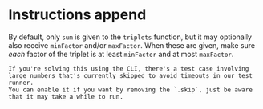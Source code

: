 # Instructions append

By default, only `sum` is given to the `triplets` function, but it may optionally also receive `minFactor` and/or `maxFactor`. When these are given, make sure _each_ factor of the triplet is at least `minFactor` and at most `maxFactor`.

<!-- prettier-ignore-start -->
~~~exercism/advanced
If you're solving this using the CLI, there's a test case involving large numbers that's currently skipped to avoid timeouts in our test runner.
You can enable it if you want by removing the `.skip`, just be aware that it may take a while to run.
~~~
<!-- prettier-ignore-end -->
